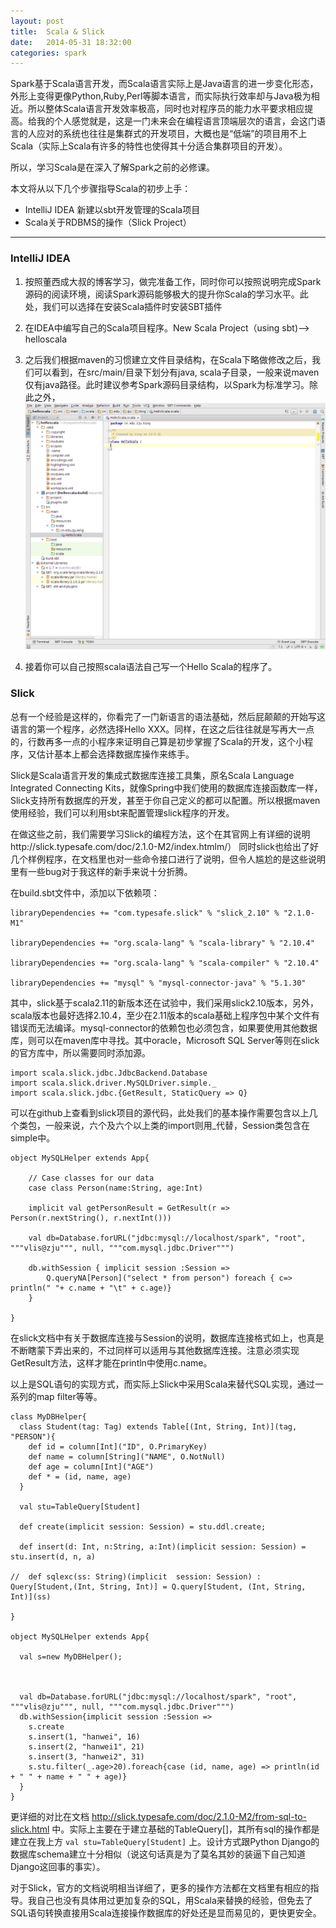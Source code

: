 ```yaml
---
layout:	post
title:	Scala & Slick
date:	2014-05-31 18:32:00
categories:	spark
---
```


Spark基于Scala语言开发，而Scala语言实际上是Java语言的进一步变化形态，外形上变得更像Python,Ruby,Perl等脚本语言，而实际执行效率却与Java极为相近。所以整体Scala语言开发效率极高，同时也对程序员的能力水平要求相应提高。给我的个人感觉就是，这是一门未来会在编程语言顶端层次的语言，会这门语言的人应对的系统也往往是集群式的开发项目，大概也是“低端”的项目用不上Scala（实际上Scala有许多的特性也使得其十分适合集群项目的开发）。

所以，学习Scala是在深入了解Spark之前的必修课。

本文将从以下几个步骤指导Scala的初步上手：


+ IntelliJ IDEA 新建以sbt开发管理的Scala项目
+ Scala关于RDBMS的操作（Slick Project）



- - -

### IntelliJ IDEA

1. 按照董西成大叔的博客学习，做完准备工作，同时你可以按照说明完成Spark源码的阅读环境，阅读Spark源码能够极大的提升你Scala的学习水平。此处，我们可以选择在安装Scala插件时安装SBT插件

2. 在IDEA中编写自己的Scala项目程序。New Scala Project（using sbt)--> helloscala

3. 之后我们根据maven的习惯建立文件目录结构，在Scala下略做修改之后，我们可以看到，在src/main/目录下划分有java, scala子目录，一般来说maven仅有java路径。此时建议参考Spark源码目录结构，以Spark为标准学习。除此之外，
![](/assets/2014-05-31-02.png)

4. 接着你可以自己按照scala语法自己写一个Hello Scala的程序了。

### Slick

总有一个经验是这样的，你看完了一门新语言的语法基础，然后屁颠颠的开始写这语言的第一个程序，必然选择Hello XXX。同样，在这之后往往就是写再大一点的，行数再多一点的小程序来证明自己算是初步掌握了Scala的开发，这个小程序，又估计基本上都会选择数据库操作来练手。

Slick是Scala语言开发的集成式数据库连接工具集，原名Scala Language Integrated Connecting Kits，就像Spring中我们使用的数据库连接函数库一样，Slick支持所有数据库的开发，甚至于你自己定义的都可以配置。所以根据maven使用经验，我们可以利用sbt来配置管理slick程序的开发。

在做这些之前，我们需要学习Slick的编程方法，这个在其官网上有详细的说明http://slick.typesafe.com/doc/2.1.0-M2/index.htmlm/） 同时slick也给出了好几个样例程序，在文档里也对一些命令接口进行了说明，但令人尴尬的是这些说明里有一些bug对于我这样的新手来说十分折腾。

在build.sbt文件中，添加以下依赖项：

    libraryDependencies += "com.typesafe.slick" % "slick_2.10" % "2.1.0-M1"

	libraryDependencies += "org.scala-lang" % "scala-library" % "2.10.4"

	libraryDependencies += "org.scala-lang" % "scala-compiler" % "2.10.4"

	libraryDependencies += "mysql" % "mysql-connector-java" % "5.1.30"



其中，slick基于scala2.11的新版本还在试验中，我们采用slick2.10版本，另外，scala版本也最好选择2.10.4，至少在2.11版本的scala基础上程序包中某个文件有错误而无法编译。mysql-connector的依赖包也必须包含，如果要使用其他数据库，则可以在maven库中寻找。其中oracle，Microsoft SQL Server等则在slick的官方库中，所以需要同时添加源。

	import scala.slick.jdbc.JdbcBackend.Database
	import scala.slick.driver.MySQLDriver.simple._
	import scala.slick.jdbc.{GetResult, StaticQuery => Q}



可以在github上查看到slick项目的源代码，此处我们的基本操作需要包含以上几个类包，一般来说，六个及六个以上类的import则用_代替，Session类包含在simple中。



	object MySQLHelper extends App{
	
	    // Case classes for our data
	    case class Person(name:String, age:Int)
	
	    implicit val getPersonResult = GetResult(r => Person(r.nextString(), r.nextInt()))
	
	    val db=Database.forURL("jdbc:mysql://localhost/spark", "root", """vlis@zju""", null, """com.mysql.jdbc.Driver""")
	
	    db.withSession { implicit session :Session =>
	        Q.queryNA[Person]("select * from person") foreach { c=> println(" "+ c.name + "\t" + c.age)}
	    }
	
	}



在slick文档中有关于数据库连接与Session的说明，数据库连接格式如上，也真是不断瞎蒙下弄出来的，不过同样可以适用与其他数据库连接。注意必须实现GetResult方法，这样才能在println中使用c.name。

以上是SQL语句的实现方式，而实际上Slick中采用Scala来替代SQL实现，通过一系列的map filter等等。



	class MyDBHelper{
	  class Student(tag: Tag) extends Table[(Int, String, Int)](tag, "PERSON"){
    	def id = column[Int]("ID", O.PrimaryKey)
    	def name = column[String]("NAME", O.NotNull)
    	def age = column[Int]("AGE")
    	def * = (id, name, age)
	  }
	
	  val stu=TableQuery[Student]
	
	  def create(implicit session: Session) = stu.ddl.create;
	
	  def insert(d: Int, n:String, a:Int)(implicit session: Session) = stu.insert(d, n, a)
	
	//  def sqlexc(ss: String)(implicit  session: Session) : Query[Student,(Int, String, Int)] = Q.query[Student, (Int, String, Int)](ss)
	
	}
	
	object MySQLHelper extends App{
	
	  val s=new MyDBHelper();
	
	
	
	  val db=Database.forURL("jdbc:mysql://localhost/spark", "root", """vlis@zju""", null, """com.mysql.jdbc.Driver""")
	  db.withSession{implicit session :Session =>
	    s.create
	    s.insert(1, "hanwei", 16)
	    s.insert(2, "hanwei1", 21)
	    s.insert(3, "hanwei2", 31)
	    s.stu.filter(_.age>20).foreach{case (id, name, age) => println(id + " " + name + " " + age)}
	  }
	}



更详细的对比在文档 http://slick.typesafe.com/doc/2.1.0-M2/from-sql-to-slick.html 中。实际上主要在于建立基础的TableQuery[]，其所有sql的操作都是建立在我上方 `val stu=TableQuery[Student]` 上。设计方式跟Python Django的数据库schema建立十分相似（说这句话真是为了莫名其妙的装逼下自己知道Django这回事的事实）。

对于Slick，官方的文档说明相当详细了，更多的操作方法都在文档里有相应的指导。我自己也没有具体用过更加复杂的SQL，用Scala来替换的经验，但免去了SQL语句转换直接用Scala连接操作数据库的好处还是显而易见的，更快更安全。



